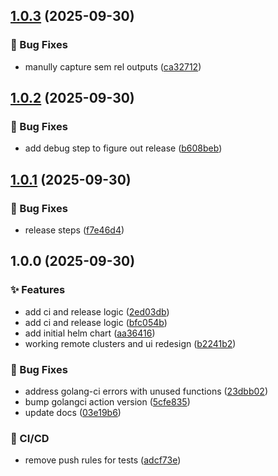## [1.0.3](https://github.com/jordanvanderlinden/spawnr/compare/v1.0.2...v1.0.3) (2025-09-30)

### 🐛 Bug Fixes

* manully capture sem rel outputs ([ca32712](https://github.com/jordanvanderlinden/spawnr/commit/ca327120b154c9acb9aebae4a54be916db4cd6df))

## [1.0.2](https://github.com/jordanvanderlinden/spawnr/compare/v1.0.1...v1.0.2) (2025-09-30)

### 🐛 Bug Fixes

* add debug step to figure out release ([b608beb](https://github.com/jordanvanderlinden/spawnr/commit/b608beb3f4d8ff9e5a6781d84fc2693f57a5e8e9))

## [1.0.1](https://github.com/jordanvanderlinden/spawnr/compare/v1.0.0...v1.0.1) (2025-09-30)

### 🐛 Bug Fixes

* release steps ([f7e46d4](https://github.com/jordanvanderlinden/spawnr/commit/f7e46d4700fc7ce9dccb7dd25ded53f7938c29e7))

## 1.0.0 (2025-09-30)

### ✨ Features

* add ci and release logic ([2ed03db](https://github.com/jordanvanderlinden/spawnr/commit/2ed03db82506d09799e3d3a5d283a435b338c9d3))
* add ci and release logic ([bfc054b](https://github.com/jordanvanderlinden/spawnr/commit/bfc054b5eed36168dba012af1716019b139057a5))
* add initial helm chart ([aa36416](https://github.com/jordanvanderlinden/spawnr/commit/aa36416b56643ed1172299925f9df6a0fced337e))
* working remote clusters and ui redesign ([b2241b2](https://github.com/jordanvanderlinden/spawnr/commit/b2241b24e0d1beeed898441eec47bd925a5a868b))

### 🐛 Bug Fixes

* address golang-ci errors with unused functions ([23dbb02](https://github.com/jordanvanderlinden/spawnr/commit/23dbb02b9d7382eea84f1e3e35a8d7eb86587ab9))
* bump golangci action version ([5cfe835](https://github.com/jordanvanderlinden/spawnr/commit/5cfe835905857d466f98f74383e7e4db8ce88539))
* update docs ([03e19b6](https://github.com/jordanvanderlinden/spawnr/commit/03e19b6af521c042c8fdd1b6f836afe1d77d8ff7))

### 👷 CI/CD

* remove push rules for tests ([adcf73e](https://github.com/jordanvanderlinden/spawnr/commit/adcf73e098bb5a839ae145dd141937cd94a79109))

